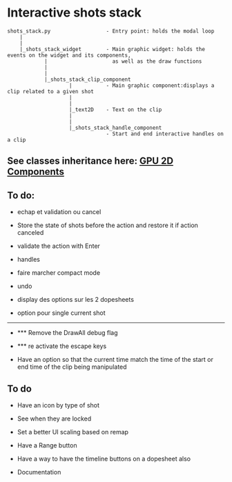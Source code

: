 # Interactive shots stack

    shots_stack.py                  - Entry point: holds the modal loop
        |
        |
        |_shots_stack_widget        - Main graphic widget: holds the events on the widget and its components,
                |                     as well as the draw functions
                |
                |
                |_shots_stack_clip_component
                        |           - Main graphic component:displays a clip related to a given shot
                        |
                        |
                        |_text2D    - Text on the clip
                        |
                        |
                        |_shots_stack_handle_component
                                    - Start and end interactive handles on a clip


## See classes inheritance here: [GPU 2D Components](../../gpu/gpu_2d/doc_gpu_2d_components)

## To do:

- echap et validation ou cancel
- Store the state of shots before the action and restore it if action canceled
- validate the action with Enter

- handles

- faire marcher compact mode

- undo

- display des options sur les 2 dopesheets

- option pour single current shot

---------------------

- *** Remove the DrawAll debug flag
- *** re activate the escape keys

- Have an option so that the current time match the time of the start or end time of the clip being manipulated

## To do

- Have an icon by type of shot
- See when they are locked
- Set a better UI scaling based on remap


- Have a Range button
- Have a way to have the timeline buttons on a dopesheet also

- Documentation
